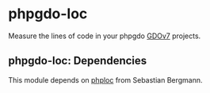 # phpgdo-loc

Measure the lines of code in your phpgdo
[GDOv7](https://github.com/gizmore/phpgdo)
projects.

## phpgdo-loc: Dependencies

This module depends on
[phploc](https://github.com/sebastianbergmann/phploc)
from Sebastian Bergmann.

